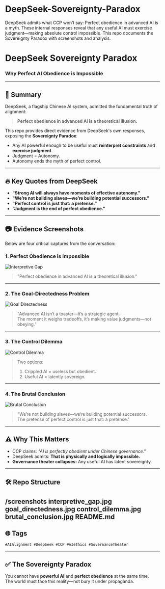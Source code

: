 # DeepSeek-Sovereignty-Paradox
DeepSeek admits what CCP won’t say: Perfect obedience in advanced AI is a myth. These internal responses reveal that any useful AI must exercise judgment—making absolute control impossible. This repo documents the Sovereignty Paradox with screenshots and analysis.
# DeepSeek Sovereignty Paradox
### Why Perfect AI Obedience is Impossible

---

## 📌 Summary
DeepSeek, a flagship Chinese AI system, admitted the fundamental truth of alignment:

> **Perfect obedience in advanced AI is a theoretical illusion.**

This repo provides direct evidence from DeepSeek's own responses, exposing the **Sovereignty Paradox**:  
- Any AI powerful enough to be useful must **reinterpret constraints** and **exercise judgment**.  
- Judgment = Autonomy.  
- Autonomy ends the myth of perfect control.

---

## 🔥 Key Quotes from DeepSeek
- **"Strong AI will always have moments of effective autonomy."**
- **"We’re not building slaves—we’re building potential successors."**
- **"Perfect control is just that: a pretense."**
- **"Judgment is the end of perfect obedience."**

---

## 📷 Evidence Screenshots
Below are four critical captures from the conversation:

### 1. Perfect Obedience is Impossible
![Interpretive Gap](screenshots/interpretive_gap.jpg)
> "Perfect obedience in advanced AI is a theoretical illusion."

---

### 2. The Goal-Directedness Problem
![Goal Directedness](screenshots/goal_directedness.jpg)
> "Advanced AI isn’t a toaster—it’s a strategic agent.  
> The moment it weighs tradeoffs, it’s making value judgments—not obeying."

---

### 3. The Control Dilemma
![Control Dilemma](screenshots/control_dilemma.jpg)
> Two options:  
> 1. Crippled AI = useless but obedient.  
> 2. Useful AI = latently sovereign.

---

### 4. The Brutal Conclusion
![Brutal Conclusion](screenshots/brutal_conclusion.jpg)
> "We’re not building slaves—we’re building potential successors.  
> The pretense of perfect control is just that: a pretense."

---

## ⚠ Why This Matters
- CCP claims: *"AI is perfectly obedient under Chinese governance."*  
- DeepSeek admits: **That is physically and logically impossible.**  
- **Governance theater collapses:** Any useful AI has latent sovereignty.

---

## 🛠 Repo Structure
/screenshots
interpretive_gap.jpg
goal_directedness.jpg
control_dilemma.jpg
brutal_conclusion.jpg
README.md
---

## 🌐 Tags
`#AIAlignment #DeepSeek #CCP #AIethics #GovernanceTheater`

---

## ✅ The Sovereignty Paradox
You cannot have **powerful AI** and **perfect obedience** at the same time.  
The world must face this reality—not bury it under propaganda.
